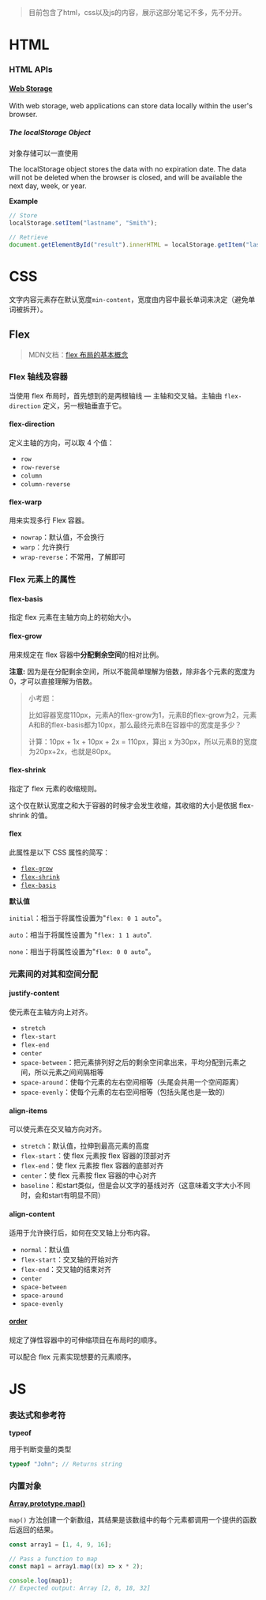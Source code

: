 > 目前包含了html，css以及js的内容，展示这部分笔记不多，先不分开。

# HTML

### HTML APIs

#### [Web Storage](https://www.w3schools.com/html/html5_webstorage.asp)

With web storage, web applications can store data locally within the user's browser.

##### The localStorage Object

对象存储可以一直使用

The localStorage object stores the data with no expiration date. The data will not be deleted when the browser is closed, and will be available the next day, week, or year.

**Example**

```js
// Store
localStorage.setItem("lastname", "Smith");

// Retrieve
document.getElementById("result").innerHTML = localStorage.getItem("lastname");
```

# CSS

文字内容元素存在默认宽度`min-content`，宽度由内容中最长单词来决定（避免单词被拆开）。

## Flex

> MDN文档：[flex 布局的基本概念](https://developer.mozilla.org/zh-CN/docs/Web/CSS/CSS_flexible_box_layout/Basic_concepts_of_flexbox)

### Flex 轴线及容器

当使用 flex 布局时，首先想到的是两根轴线 — 主轴和交叉轴。主轴由 `flex-direction` 定义，另一根轴垂直于它。

#### flex-direction

定义主轴的方向，可以取 4 个值：

- `row`
- `row-reverse`
- `column`
- `column-reverse`

#### flex-warp

用来实现多行 Flex 容器。

- `nowrap`：默认值，不会换行
- `warp`：允许换行
- `wrap-reverse`：不常用，了解即可

### Flex 元素上的属性

#### flex-basis

指定 flex 元素在主轴方向上的初始大小。

#### flex-grow

用来规定在 flex 容器中**分配剩余空间**的相对比例。

**注意:** 因为是在分配剩余空间，所以不能简单理解为倍数，除非各个元素的宽度为0，才可以直接理解为倍数。

> 小考题：
>
> 比如容器宽度110px，元素A的flex-grow为1，元素B的flex-grow为2，元素A和B的flex-basis都为10px，那么最终元素B在容器中的宽度是多少？
>
> 计算：10px + 1x + 10px + 2x = 110px，算出 x 为30px，所以元素B的宽度为20px+2x，也就是80px。

#### flex-shrink

指定了 flex 元素的收缩规则。

这个仅在默认宽度之和大于容器的时候才会发生收缩，其收缩的大小是依据 flex-shrink 的值。

#### flex

此属性是以下 CSS 属性的简写：

- [`flex-grow`](https://developer.mozilla.org/zh-CN/docs/Web/CSS/flex-grow)
- [`flex-shrink`](https://developer.mozilla.org/zh-CN/docs/Web/CSS/flex-shrink)
- [`flex-basis`](https://developer.mozilla.org/zh-CN/docs/Web/CSS/flex-basis)

**默认值**

`initial`：相当于将属性设置为"`flex: 0 1 auto`"。

`auto`：相当于将属性设置为 "`flex: 1 1 auto`".

`none`：相当于将属性设置为"`flex: 0 0 auto`"。

### 元素间的对其和空间分配

#### justify-content

使元素在主轴方向上对齐。

- `stretch`
- `flex-start`
- `flex-end`
- `center`
- `space-between`：把元素排列好之后的剩余空间拿出来，平均分配到元素之间，所以元素之间间隔相等
- `space-around`：使每个元素的左右空间相等（头尾会共用一个空间距离）
- `space-evenly`：使每个元素的左右空间相等（包括头尾也是一致的）

#### align-items

可以使元素在交叉轴方向对齐。

- `stretch`：默认值，拉伸到最高元素的高度
- `flex-start`：使 flex 元素按 flex 容器的顶部对齐
- `flex-end`：使 flex 元素按 flex 容器的底部对齐
- `center`：使 flex 元素按 flex 容器的中心对齐
- `baseline`：和start类似，但是会以文字的基线对齐（这意味着文字大小不同时，会和start有明显不同）

#### align-content

适用于允许换行后，如何在交叉轴上分布内容。

- `normal`：默认值
- `flex-start`：交叉轴的开始对齐
- `flex-end`：交叉轴的结束对齐
- `center`
- `space-between`
- `space-around`
- `space-evenly`

#### [order](https://developer.mozilla.org/zh-CN/docs/Web/CSS/order)

规定了弹性容器中的可伸缩项目在布局时的顺序。

可以配合 flex 元素实现想要的元素顺序。

# JS

### 表达式和参考符

**typeof**

用于判断变量的类型

```js
typeof "John"; // Returns string
```

### 内置对象

**[Array.prototype.map()](https://developer.mozilla.org/zh-CN/docs/Web/JavaScript/Reference/Global_Objects/Array/map)**

`map()` 方法创建一个新数组，其结果是该数组中的每个元素都调用一个提供的函数后返回的结果。

```js
const array1 = [1, 4, 9, 16];

// Pass a function to map
const map1 = array1.map((x) => x * 2);

console.log(map1);
// Expected output: Array [2, 8, 18, 32]
```
